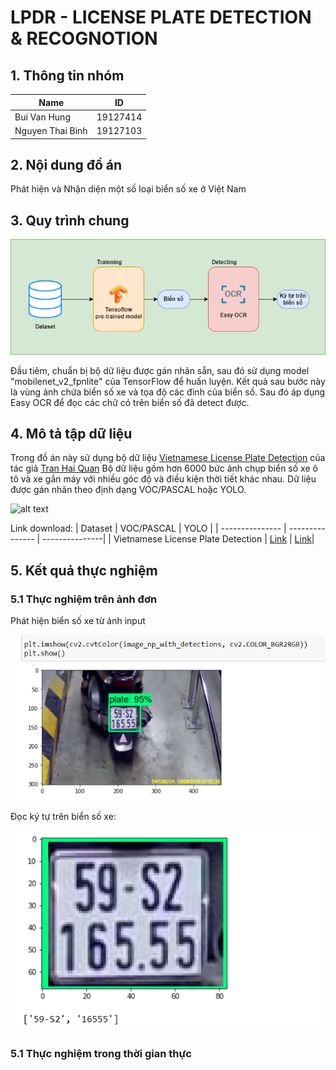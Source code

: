 # LPDR - LICENSE PLATE DETECTION & RECOGNOTION
## 1. Thông tin nhóm 
| Name | ID |
| --------------- | --------------- | 
| Bui Van Hung | 19127414 | 
| Nguyen Thai Binh | 19127103 | 

## 2. Nội dung đồ án
Phát hiện và Nhận diện một số loại biển số xe ở Việt Nam

## 3. Quy trình chung
![alt text](https://github.com/Abramo-Cassano/LPDR/blob/main/images/flow-diagram.png?raw=true)

Đầu tiêm, chuẩn bị bộ dữ liệu được gán nhãn sẵn, sau đó sử dụng model "mobilenet_v2_fpnlite" của TensorFlow để huấn luyện. Kết quả sau bước này là vùng ảnh chứa biển số xe và tọa độ các đỉnh của biển số. Sau đó áp dụng Easy OCR để đọc các chữ có trên biển số đã detect được. 

## 4. Mô tả tập dữ liệu 
Trong đồ án này sử dụng bộ dữ liệu [Vietnamese License Plate Detection](https://github.com/winter2897/Real-time-Auto-License-Plate-Recognition-with-Jetson-Nano/blob/main/doc/dataset.md) của tác giả [Tran Hai Quan](https://github.com/winter2897)
Bộ dữ liệu gồm hơn 6000 bức ảnh chụp biển số xe ô tô và xe gắn máy với nhiều góc độ và điều kiện thời tiết khác nhau. Dữ liệu được gán nhãn theo định dạng VOC/PASCAL hoặc YOLO. 

![alt text](https://github.com/Abramo-Cassano/LPDR/blob/main/images/plate_dataset.png?raw=true)

Link download: 
| Dataset | VOC/PASCAL | YOLO |
| --------------- | --------------- | ---------------|
| Vietnamese License Plate Detection   | [Link](https://drive.google.com/file/d/1irJC4V4IlxJJKOtJX1u0LZSSUrKjjgTq/view?usp=sharing) | [Link](https://drive.google.com/file/d/1KLK-DWgT3VoQH4fcTxAt2eB3sm7DGWAf/view?usp=sharing)|

## 5. Kết quả thực nghiệm
### 5.1 Thực nghiệm trên ảnh đơn 

Phát hiện biển số xe từ ảnh input

![alt text](https://github.com/Abramo-Cassano/LPDR/blob/main/images/detectplate.png?raw=true)

Đọc ký tự trên biển số xe:

![alt text](https://github.com/Abramo-Cassano/LPDR/blob/main/images/OCR.png?raw=true)

### 5.1 Thực nghiệm trong thời gian thực

